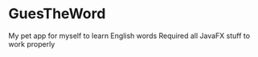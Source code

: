 # GuesTheWord
My pet app for myself to learn English words
Required all JavaFX stuff to work properly
